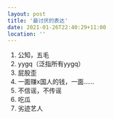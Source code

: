 ```yaml
---
layout: post
title: '最讨厌的表达'
date: 2021-01-26T22:40:29+11:00
location: ''
---
```


1. 公知，五毛
2. yygq（泛指所有yygq）
3. 屁股歪
4. 一面赚x国人的钱，一面……
5. 不信谣，不传谣
6. 吃瓜
7. 劣迹艺人
